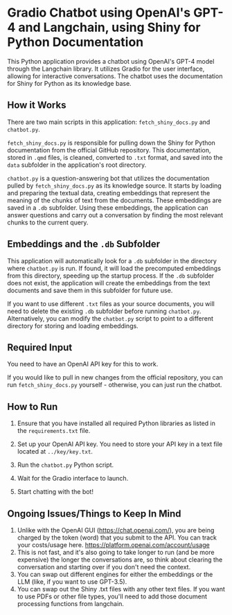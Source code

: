 # Gradio Chatbot using OpenAI's GPT-4 and Langchain, using Shiny for Python Documentation

This Python application provides a chatbot using OpenAI's GPT-4 model through the Langchain library. It utilizes Gradio for the user interface, allowing for interactive conversations. The chatbot uses the documentation for Shiny for Python as its knowledge base.

## How it Works

There are two main scripts in this application: `fetch_shiny_docs.py` and `chatbot.py`.

`fetch_shiny_docs.py` is responsible for pulling down the Shiny for Python documentation from the official GitHub repository. This documentation, stored in `.qmd` files, is cleaned, converted to `.txt` format, and saved into the `data` subfolder in the application's root directory.

`chatbot.py` is a question-answering bot that utilizes the documentation pulled by `fetch_shiny_docs.py` as its knowledge source. It starts by loading and preparing the textual data, creating embeddings that represent the meaning of the chunks of text from the documents. These embeddings are saved in a `.db` subfolder. Using these embeddings, the application can answer questions and carry out a conversation by finding the most relevant chunks to the current query.

## Embeddings and the `.db` Subfolder

This application will automatically look for a `.db` subfolder in the directory where `chatbot.py` is run. If found, it will load the precomputed embeddings from this directory, speeding up the startup process. If the `.db` subfolder does not exist, the application will create the embeddings from the text documents and save them in this subfolder for future use.

If you want to use different `.txt` files as your source documents, you will need to delete the existing `.db` subfolder before running `chatbot.py`. Alternatively, you can modify the `chatbot.py` script to point to a different directory for storing and loading embeddings.

## Required Input

You need to have an OpenAI API key for this to work.

If you would like to pull in new changes from the official repository, you can run `fetch_shiny_docs.py` yourself - otherwise, you can just run the chatbot. 

## How to Run

1. Ensure that you have installed all required Python libraries as listed in the `requirements.txt` file.

2. Set up your OpenAI API key. You need to store your API key in a text file located at `../key/key.txt`.

3. Run the `chatbot.py` Python script.

4. Wait for the Gradio interface to launch.

5. Start chatting with the bot!

## Ongoing Issues/Things to Keep In Mind

1. Unlike with the OpenAI GUI (https://chat.openai.com/), you are being charged by the token (word) that you submit to the API. You can track your costs/usage here. https://platform.openai.com/account/usage
2. This is not fast, and it's also going to take longer to run (and be more expensive) the longer the conversations are, so think about clearing the conversation and starting over if you don't need the context.
3. You can swap out different engines for either the embeddings or the LLM (like, if you want to use GPT-3.5).
4. You can swap out the Shiny .txt files with any other text files. If you want to use PDFs or other file types, you'll need to add those document processing functions from langchain. 
